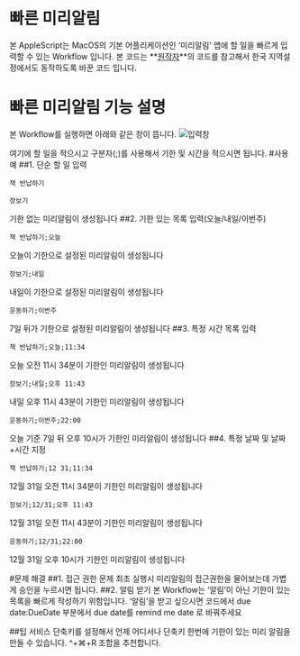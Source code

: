 # 빠른 미리알림
본  AppleScript는 MacOS의 기본 어플리케이션인 ‘미리알림’ 앱에 할 일을 빠르게 입력할 수 있는 Workflow 입니다.
본 코드는 **[원작자](https://github.com/jonathanwiesel/alfred-workflows/tree/master/Alfred%20v2%20Extensions/Remind%20Me)**의 코드를 참고해서 한국 지역설정에서도 동작하도록 바꾼 코드 입니다.
# 빠른 미리알림 기능 설명
본 Workflow를 실행하면 아래와 같은 창이 뜹니다.
![입력창](https://www.dropbox.com/s/fafu8wkmun7xhhr/%EC%8A%A4%ED%81%AC%EB%A6%B0%EC%83%B7%202016-12-17%20%EC%98%A4%EC%A0%84%2012.58.54.jpg?dl=1)

여기에 할 일을 적으시고 구분자(;)를 사용해서 기한 및 시간을 적으시면 됩니다.
#사용예
##1. 단순 할 일 입력
<pre><code>책 반납하기</code></pre>
<pre><code>장보기</code></pre>
기한 없는 미리알림이 생성됩니다
##2. 기한 있는 목록 입력(오늘/내일/이번주)
<pre><code>책 반납하기;오늘</code></pre>
오늘이 기한으로 설정된 미리알림이 생성됩니다
<pre><code>장보기;내일</code></pre>
내일이 기한으로 설정된 미리알림이 생성됩니다
<pre><code>운동하기;이번주</code></pre>
7일 뒤가 기한으로 설정된 미리알림이 생성됩니다
##3. 특정 시간 목록 입력
<pre><code>책 반납하기;오늘;11:34</code></pre>
오늘 오전 11시 34분이 기한인 미리알림이 생성됩니다
<pre><code>장보기;내일;오후 11:43</code></pre>
내일 오후 11시 43분이 기한인 미리알림이 생성됩니다
<pre><code>운동하기;이번주;22:00</code></pre>
오늘 기준 7일 뒤 오후 10시가 기한인 미리알림이 생성됩니다
##4. 특정 날짜 및 날짜+시간 지정
<pre><code>책 반납하기;12 31;11:34</code></pre>
12월 31일 오전 11시 34분이 기한인 미리알림이 생성됩니다
<pre><code>장보기;12/31;오후 11:43</code></pre>
12월 31일 오전 11시 43분이 기한인 미리알림이 생성됩니다
<pre><code>운동하기;12/31;22:00</code></pre>
12월 31일 오후 10시가 기한인 미리알림이 생성됩니다

#문제 해결
##1. 접근 권한 문제
최초 실행시 미리알림의 접근권한을 물어보는데 가볍게 승인을 누르시면 됩니다.
##2. 알림 받기
본 Workflow는 ‘알림’이 아닌 기한이 있는 목록을 빠르게 작성하기 위함입니다. ‘알림’을 받고 싶으시면 코드에서 due date:DueDate 부분에서 due date를 remind me date 로 바꿔주세요

##팁
서비스 단축키를 설정해서 언제 어디서나 단축키 한번에 기한이 있는 미리 알림을 만들 수 있습니다. ^+⌘+R 조합을 추천합니다. 



